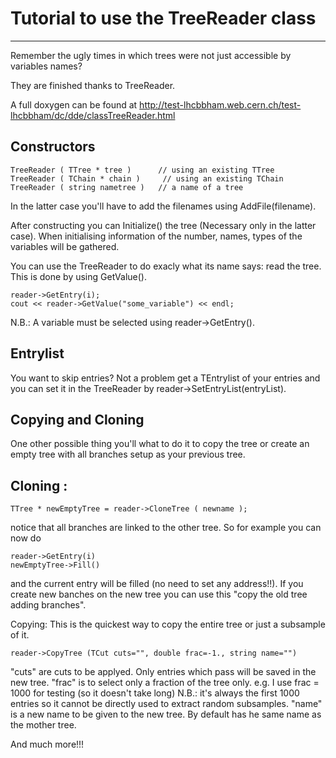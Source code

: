 # Tutorial to use the TreeReader class
----------------------------------------------------------------------------

Remember the ugly times in which trees were not just accessible by variables names?

They are finished thanks to TreeReader.

A full doxygen can be found at http://test-lhcbbham.web.cern.ch/test-lhcbbham/dc/dde/classTreeReader.html

## Constructors

```
TreeReader ( TTree * tree )      // using an existing TTree
TreeReader ( TChain * chain )     // using an existing TChain
TreeReader ( string nametree )   // a name of a tree
```
In the latter case you'll have to add the filenames using AddFile(filename).

After constructing you can Initialize() the tree (Necessary only in the latter case).
When initialising information of the number, names, types of the variables will be gathered.


You can use the TreeReader to do exacly what its name says: read the tree.
This is done by using GetValue().

```
reader->GetEntry(i);
cout << reader->GetValue("some_variable") << endl;
```

N.B.: A variable must be selected using reader->GetEntry().

## Entrylist

You want to skip entries? Not a problem get a TEntrylist of your entries and you
can set it in the TreeReader by reader->SetEntryList(entryList).

## Copying and Cloning

One other possible thing you'll what to do it to copy the tree or create an empty tree with
all branches setup as your previous tree.


## Cloning :

```
TTree * newEmptyTree = reader->CloneTree ( newname );
```

notice that all branches are linked to the other tree.
So for example you can now do 

```
reader->GetEntry(i)
newEmptyTree->Fill()
```

and the current entry will be filled (no need to set any address!!). 
If you create new banches on the new tree you can use this "copy the old tree adding branches".

Copying:
This is the quickest way to copy the entire tree or just a subsample of it.

```
reader->CopyTree (TCut cuts="", double frac=-1., string name="") 
```

"cuts" are cuts to be applyed. Only entries which pass will be saved in the new tree.
"frac" is to select only a fraction of the tree only. e.g. I use frac = 1000 for testing (so it doesn't take long)
N.B.: it's always the first 1000 entries so it cannot be directly used to extract random subsamples.
"name" is a new name to be given to the new tree. By default has he same name as the mother tree.

And much more!!!

